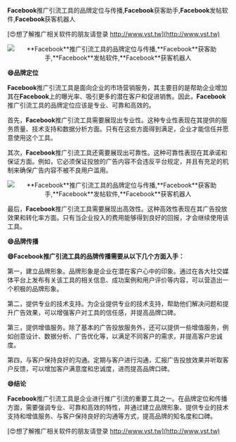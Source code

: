 **Facebook**推广引流工具的品牌定位与传播,**Facebook**获客助手,**Facebook**发帖软件,**Facebook**获客机器人

[😍想了解推广相关软件的朋友请登录 http://www.vst.tw](http://www.vst.tw)

 <center><img src="https://vst.tw/MP4/tuiguang/png/3.png" alt="**Facebook**推广引流工具的品牌定位与传播,**Facebook**获客助手,**Facebook**发帖软件,**Facebook**获客机器人"></center>

**😄品牌定位**

**Facebook**推广引流工具是面向企业的市场营销服务，其主要目的是帮助企业增加其在**Facebook**上的曝光率、吸引更多的潜在客户和促进销售。因此，**Facebook**推广引流工具的品牌定位应该是专业、可靠和高效的。

首先，**Facebook**推广引流工具需要展现出专业性。这种专业性表现在其提供的服务质量、技术支持和数据分析方面。只有在这些方面得到满足，企业才能信任并愿意使用这个工具。

其次，**Facebook**推广引流工具还需要展现出可靠性。这种可靠性表现在其承诺和保证方面。例如，它必须保证投放的广告内容不会违反平台规定，并且有充足的机制来确保广告内容不被不良用户滥用。

 <center><img src="https://vst.tw/MP4/tuiguang/png/4.png" alt="**Facebook**推广引流工具的品牌定位与传播,**Facebook**获客助手,**Facebook**发帖软件,**Facebook**获客机器人"></center>

最后，**Facebook**推广引流工具需要展现出高效性。这种高效性表现在其广告投放效果和转化率方面。只有当企业投入的费用能够得到良好的回报，才会继续使用该工具。

**😄品牌传播**

**😄**Facebook**推广引流工具的品牌传播需要从以下几个方面入手：**

第一，建立品牌形象。品牌形象是企业在潜在客户心中的印象。通过在各大社交媒体平台上发布有关该工具的相关信息、成功案例和用户评价等内容，可以营造出一个积极的品牌形象。

第二，提供专业的技术支持。为企业提供专业的技术支持，帮助他们解决问题和提升广告效果，可以增强客户对工具的信任感，并提高品牌口碑。

第三，提供增值服务。除了基本的广告投放服务外，还可以提供一些增值服务，例如创意设计、数据分析、广告优化等，以满足不同客户的需求，并提高客户忠诚度。

第四，与客户保持良好的沟通。定期与客户进行沟通，汇报广告投放效果并听取客户反馈，可以增加客户满意度和忠诚度，进而提高品牌口碑。

**😄结论**

**Facebook**推广引流工具是企业进行推广引流的重要工具之一。在品牌定位和传播方面，需要强调专业、可靠和高效的特性，并通过建立品牌形象、提供专业的技术支持和增值服务、与客户保持良好的沟通等方式，提高品牌的知名度和口碑。

[😍想了解推广相关软件的朋友请登录 http://www.vst.tw](http://www.vst.tw)



